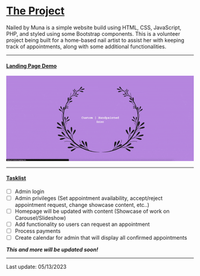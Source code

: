 # <u>The Project</u>
 Nailed by Muna is a simple website build using HTML, CSS, JavaScript, PHP, and styled using some Bootstrap components. This is a volunteer project being built for a home-based nail artist to assist her with keeping track of appointments, along with some additional functionalities.

---

#### <u>Landing Page Demo</u>
![screen-gif](./Assets/NBM-Landing-Demo.gif)

---
#### <u>Tasklist</u>

- [ ] Admin login
- [ ] Admin privileges (Set appointment availability, accept/reject appointment request, change showcase content, etc..)
- [ ] Homepage will be updated with content (Showcase of work on Carousel/Slideshow)
- [ ] Add functionality so users can request an appointment
- [ ] Process payments
- [ ] Create calendar for admin that will display all confirmed appointments

***This and more will be updated soon!***

---

Last update: 05/13/2023